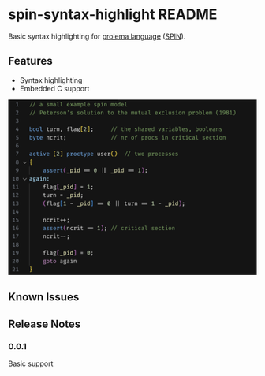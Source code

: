 # spin-syntax-highlight README

Basic syntax highlighting for [prolema language](https://spinroot.com/spin/Man/promela.html) ([SPIN](https://spinroot.com/spin/whatispin.html)).

## Features

- Syntax highlighting
- Embedded C support

![Highlight example](img/example.png)

## Known Issues

## Release Notes

### 0.0.1
Basic support
